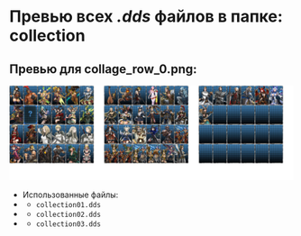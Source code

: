 # Превью всех ***.dds*** файлов в папке: collection
## Превью для collage_row_0.png:
![collage_row_0.png](collage_row_0.png)
- Использованные файлы:
- - ``` collection01.dds ```
- - ``` collection02.dds ```
- - ``` collection03.dds ```
